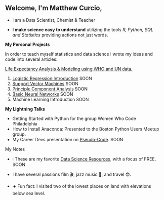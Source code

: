 ## Welcome, I'm Matthew Curcio, 

- I am a Data Scientist, Chemist & Teacher

- **I make science easy to understand** utilizing the tools *R, Python, SQL and Statistics* providing actions not just words.

**My Personal Projects**

In order to teach myself statistics and data science I wrote my ideas and code into several articles:

[Life Expectancy Analysis & Modeling using WHO and UN data.](https://github.com/mcc-us/Life_Expectancy_Analysis_Modeling)

1. [Logistic Regression Introduction]() SOON
1. [Support Vector Machines]() SOON
1. [Principle Component Analysis]() SOON
1. [Basic Neural Networks]() SOON
1. Machine Learning Introduction SOON


**My Lightning Talks**

- Getting Started with Python for the group Women Who Code Philadelphia
- How to Install Anaconda: Presented to the Boston Python Users Meetup group.
- My Career Devs presentation on [Pseudo-Code](). SOON


My Notes 

- :information_source: These are my favorite [Data Science Resources](), with a focus of FREE. SOON

- I have several passions film :clapper:, jazz music :saxophone:, and travel :sunglasses:.

- :airplane: Fun fact: I visited two of the lowest places on land with elevations below sea level.




